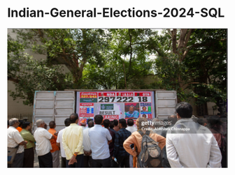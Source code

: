 # Indian-General-Elections-2024-SQL
![Logo](https://github.com/Speardrex/Indian-General-Elections-2024-SQL/blob/main/Screenshot%202025-08-12%20224046.png)
